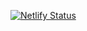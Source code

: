 [![Netlify Status](https://api.netlify.com/api/v1/badges/dc236110-e907-41b8-aa2c-79a5cc42f438/deploy-status)](https://app.netlify.com/sites/mastermindtutorials/deploys)
